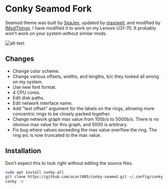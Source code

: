 Conky Seamod Fork
====================

Seamod theme was built by [SeaJey](https://www.deviantart.com/seajey/art/Conky-Seamod-v0-1-283461046),
updated by [maxiwell](https://github.com/maxiwell/conky-seamod),
and modified by [IModThings](https://github.com/IModThings/conky-bloodmod).
I have modified it to work on my Lenovo U31-70.
It probably won't work on your system without similar mods.

![alt text](https://github.com/acarl005/conky-seamod/blob/master/screenshot.png?raw=true)


## Changes

- Change color scheme.
- Change various offsets, widths, and lengths, b/c they looked all wrong on my system.
- Use new font format.
- 4 CPU cores.
- Edit disk paths.
- Edit network interface name.
- Add "text offset" argument for the labels on the rings, allowing more concentric rings to be closely packed together.
- Change network graph max value from 100b/s to 5000b/s. There is no obvious max value for this graph, and 5000 is arbitrary.
- Fix bug where values exceeding the max value overflow the ring. The ring arc is now truncated to the max value.


## Installation

Don't expect this to look right without editing the source files.

```sh
sudo apt install conky-all
git clone https://github.com/acarl005/conky-seamod.git ~/.config/conky
conky -d
```
